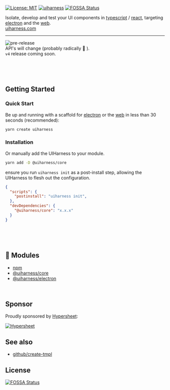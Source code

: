 [![License: MIT](https://img.shields.io/badge/License-MIT-green.svg)](https://opensource.org/licenses/MIT)
[![uiharness](https://user-images.githubusercontent.com/185555/51708395-b4a71280-2088-11e9-95ac-ed659c36476c.png)](https://uiharness.com)
[![FOSSA Status](https://app.fossa.io/api/projects/git%2Bgithub.com%2Fuiharness%2Fuiharness.svg?type=shield)](https://app.fossa.io/projects/git%2Bgithub.com%2Fuiharness%2Fuiharness?ref=badge_shield)



Isolate, develop and test your UI components in [typescript](https://www.typescriptlang.org/) / [react](https://reactjs.org/), targeting [electron](https://electronjs.org/) and the [web](https://developer.mozilla.org).  
[uiharness.com](https://uiharness.com)

----

![pre-release](https://img.shields.io/badge/Status-pre--release-orange.svg)  
API's will change (probably radically 🐷 ).  
`v4` release coming soon.

<p>&nbsp;</p>
<p>&nbsp;</p>



## Getting Started

### Quick Start
Be up and running with a scaffold for [electron](https://electronjs.org/) or the [web](https://developer.mozilla.org) in less than 30 seconds (recommended):

```bash
yarn create uiharness
```


### Installation
Or manually add the UIHarness to your module.  

```bash
yarn add -D @uiharness/core
```

ensure you run `uiharness init` as a post-install step, allowing the UIHarness to flesh out the configuration. 

```json
{
  "scripts": {
    "postinstall": "uiharness init",
  },
  "devDependencies": {
    "@uiharness/core": "x.x.x"
  }
}
```




<p>&nbsp;</p>
<p>&nbsp;</p>


## 🔗 Modules
- [npm](https://www.npmjs.com/org/uiharness)
- [@uiharness/core](/code/libs/core/README.md)
- [@uiharness/electron](/code/libs/electron/README.md)

<p>&nbsp;</p>


## Sponsor
Proudly sponsored by [Hypersheet](https://hypersheet.io):

[![Hypersheet](https://user-images.githubusercontent.com/185555/51567641-944a4d00-1efc-11e9-8fab-8ad81862226c.png)](https://hypersheet.io)

## See also
- [github/create-tmpl](https://github.com/philcockfield/create-tmpl)



## License
[![FOSSA Status](https://app.fossa.io/api/projects/git%2Bgithub.com%2Fuiharness%2Fuiharness.svg?type=large)](https://app.fossa.io/projects/git%2Bgithub.com%2Fuiharness%2Fuiharness?ref=badge_large)